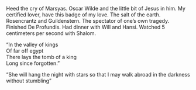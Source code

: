 Heed the cry of Marsyas. Oscar Wilde and the little bit of Jesus in him. My certified lover, have this badge of my love. The salt of the earth. Rosencrantz and Guildenstern. The spectator of one’s own tragedy. Finished De Profundis. Had dinner with Will and Hansi. Watched 5 centimeters per second with Shalom.

“In the valley of kings  
Of far off egypt  
There lays the tomb of a king  
Long since forgotten.” 

“She will hang the night with stars so that I may walk abroad in the darkness without stumbling”
